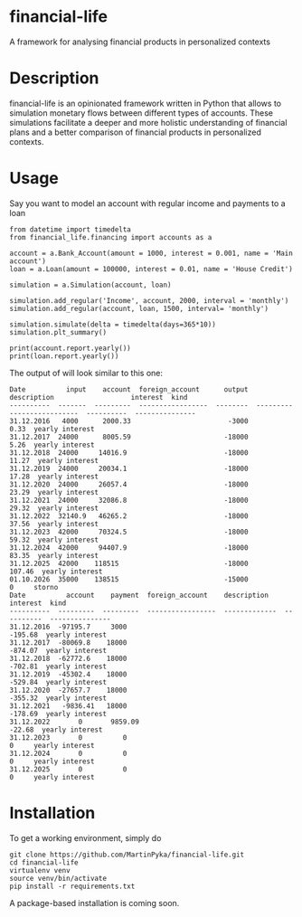 # financial-life
A framework for analysing financial products in personalized contexts

# Description
financial-life is an opinionated framework written in Python that allows to simulation monetary flows between different types of accounts. These simulations facilitate a deeper and more holistic understanding of financial plans and a better comparison of financial products in personalized contexts.

# Usage
Say you want to model an account with regular income and payments to a loan
     
    from datetime import timedelta
    from financial_life.financing import accounts as a
    
    account = a.Bank_Account(amount = 1000, interest = 0.001, name = 'Main account')
    loan = a.Loan(amount = 100000, interest = 0.01, name = 'House Credit')

    simulation = a.Simulation(account, loan)
    
    simulation.add_regular('Income', account, 2000, interval = 'monthly')
    simulation.add_regular(account, loan, 1500, interval= 'monthly')
    
    simulation.simulate(delta = timedelta(days=365*10))
    simulation.plt_summary()

    print(account.report.yearly())
    print(loan.report.yearly())

The output of will look similar to this one:


    Date          input    account  foreign_account      output  description                   interest  kind
    ----------  -------  ---------  -----------------  --------  --------------------------  ----------  ---------------
    31.12.2016   4000      2000.33                        -3000                                    0.33  yearly interest
    31.12.2017  24000      8005.59                       -18000                                    5.26  yearly interest
    31.12.2018  24000     14016.9                        -18000                                   11.27  yearly interest
    31.12.2019  24000     20034.1                        -18000                                   17.28  yearly interest
    31.12.2020  24000     26057.4                        -18000                                   23.29  yearly interest
    31.12.2021  24000     32086.8                        -18000                                   29.32  yearly interest
    31.12.2022  32140.9   46265.2                        -18000                                   37.56  yearly interest
    31.12.2023  42000     70324.5                        -18000                                   59.32  yearly interest
    31.12.2024  42000     94407.9                        -18000                                   83.35  yearly interest
    31.12.2025  42000    118515                          -18000                                  107.46  yearly interest
    01.10.2026  35000    138515                          -15000                                    0     storno
    Date          account    payment  foreign_account    description      interest  kind
    ----------  ---------  ---------  -----------------  -------------  ----------  ---------------
    31.12.2016  -97195.7     3000                                          -195.68  yearly interest
    31.12.2017  -80069.8    18000                                          -874.07  yearly interest
    31.12.2018  -62772.6    18000                                          -702.81  yearly interest
    31.12.2019  -45302.4    18000                                          -529.84  yearly interest
    31.12.2020  -27657.7    18000                                          -355.32  yearly interest
    31.12.2021   -9836.41   18000                                          -178.69  yearly interest
    31.12.2022       0       9859.09                                        -22.68  yearly interest
    31.12.2023       0          0                                             0     yearly interest
    31.12.2024       0          0                                             0     yearly interest
    31.12.2025       0          0                                             0     yearly interest


# Installation
To get a working environment, simply do

	git clone https://github.com/MartinPyka/financial-life.git
	cd financial-life
	virtualenv venv
	source venv/bin/activate
	pip install -r requirements.txt

A package-based installation is coming soon.

